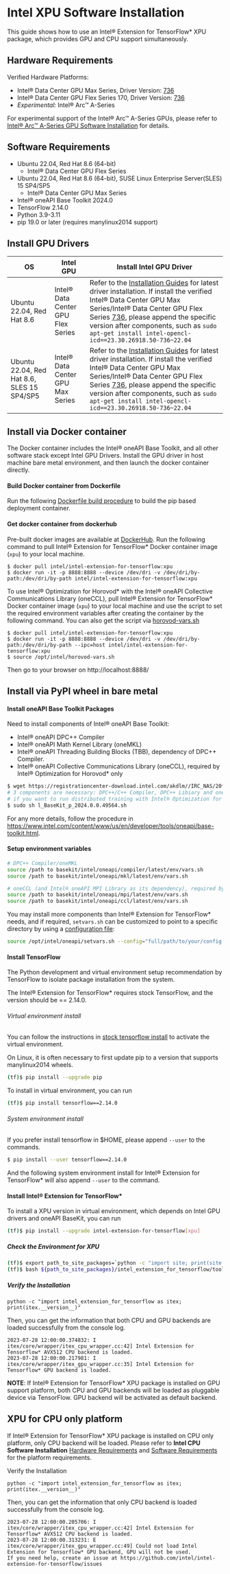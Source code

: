 # Intel XPU Software Installation

This guide shows how to use an Intel® Extension for TensorFlow* XPU package, which provides GPU and CPU support simultaneously.

## Hardware Requirements

Verified Hardware Platforms:
 - Intel® Data Center GPU Max Series, Driver Version: [736](https://dgpu-docs.intel.com/releases/stable_736_25_20231031.html)
 - Intel® Data Center GPU Flex Series 170, Driver Version: [736](https://dgpu-docs.intel.com/releases/stable_736_25_20231031.html)
 - *Experimental:* Intel® Arc™ A-Series

For experimental support of the Intel® Arc™ A-Series GPUs, please refer to [Intel® Arc™ A-Series GPU Software Installation](experimental/install_for_arc_gpu.md) for details.

## Software Requirements
- Ubuntu 22.04, Red Hat 8.6 (64-bit)
  - Intel® Data Center GPU Flex Series
- Ubuntu 22.04, Red Hat 8.6 (64-bit), SUSE Linux Enterprise Server(SLES) 15 SP4/SP5
  - Intel® Data Center GPU Max Series
- Intel® oneAPI Base Toolkit 2024.0
- TensorFlow 2.14.0
- Python 3.9-3.11
- pip 19.0 or later (requires manylinux2014 support)


## Install GPU Drivers

|OS|Intel GPU|Install Intel GPU Driver|
|-|-|-|
|Ubuntu 22.04, Red Hat 8.6|Intel® Data Center GPU Flex Series|  Refer to the [Installation Guides](https://dgpu-docs.intel.com/installation-guides/index.html#intel-data-center-gpu-flex-series) for latest driver installation. If install the verified Intel® Data Center GPU Max Series/Intel® Data Center GPU Flex Series [736](https://dgpu-docs.intel.com/releases/stable_736_25_20231031.html), please append the specific version after components, such as `sudo apt-get install intel-opencl-icd==23.30.26918.50-736~22.04`|
|Ubuntu 22.04, Red Hat 8.6, SLES 15 SP4/SP5|Intel® Data Center GPU Max Series|  Refer to the [Installation Guides](https://dgpu-docs.intel.com/installation-guides/index.html#intel-data-center-gpu-max-series) for latest driver installation. If install the verified Intel® Data Center GPU Max Series/Intel® Data Center GPU Flex Series [736](https://dgpu-docs.intel.com/releases/stable_736_25_20231031.html), please append the specific version after components, such as `sudo apt-get install intel-opencl-icd==23.30.26918.50-736~22.04`|

## Install via Docker container

The Docker container includes the Intel® oneAPI Base Toolkit, and all other software stack except Intel GPU Drivers. Install the GPU driver in host machine bare metal environment, and then launch the docker container directly.

#### Build Docker container from Dockerfile

Run the following [Dockerfile build procedure](./../../docker/README.md) to build the pip based deployment container.

#### Get docker container from dockerhub

Pre-built docker images are available at [DockerHub](https://hub.docker.com/r/intel/intel-extension-for-tensorflow/tags).
Run the following command to pull Intel® Extension for TensorFlow* Docker container image (`xpu`) to your local machine.

```
$ docker pull intel/intel-extension-for-tensorflow:xpu
$ docker run -it -p 8888:8888 --device /dev/dri -v /dev/dri/by-path:/dev/dri/by-path intel/intel-extension-for-tensorflow:xpu
```

To use Intel® Optimization for Horovod* with the Intel® oneAPI Collective Communications Library (oneCCL), pull Intel® Extension for TensorFlow* Docker container image (`xpu`) to your local machine and use the script to set the required environment variables after creating the container by the following command. You can also get the script via [horovod-vars.sh](../../docker/horovod-vars.sh)

```
$ docker pull intel/intel-extension-for-tensorflow:xpu
$ docker run -it -p 8888:8888 --device /dev/dri -v /dev/dri/by-path:/dev/dri/by-path --ipc=host intel/intel-extension-for-tensorflow:xpu
$ source /opt/intel/horovod-vars.sh
```

Then go to your browser on http://localhost:8888/

## Install via PyPI wheel in bare metal

#### Install oneAPI Base Toolkit Packages

Need to install components of Intel® oneAPI Base Toolkit:
- Intel® oneAPI DPC++ Compiler
- Intel® oneAPI Math Kernel Library (oneMKL)
- Intel® oneAPI Threading Building Blocks (TBB), dependency of DPC++ Compiler.
- Intel® oneAPI Collective Communications Library (oneCCL), required by Intel® Optimization for Horovod* only


```bash
$ wget https://registrationcenter-download.intel.com/akdlm//IRC_NAS/20f4e6a1-6b0b-4752-b8c1-e5eacba10e01/l_BaseKit_p_2024.0.0.49564.sh
# 3 components are necessary: DPC++/C++ Compiler, DPC++ Libiary and oneMKL
# if you want to run distributed training with Intel® Optimization for Horovod*, oneCCL is needed too(Intel® oneAPI MPI Library will be installed automatically as its dependency)
$ sudo sh l_BaseKit_p_2024.0.0.49564.sh
```

For any more details, follow the procedure in https://www.intel.com/content/www/us/en/developer/tools/oneapi/base-toolkit.html.

#### Setup environment variables
```bash
# DPC++ Compiler/oneMKL
source /path to basekit/intel/oneapi/compiler/latest/env/vars.sh
source /path to basekit/intel/oneapi/mkl/latest/env/vars.sh

# oneCCL (and Intel® oneAPI MPI Library as its dependency), required by Intel® Optimization for Horovod* only
source /path to basekit/intel/oneapi/mpi/latest/env/vars.sh
source /path to basekit/intel/oneapi/ccl/latest/env/vars.sh
```

You may install more components than Intel® Extension for TensorFlow* needs, and if required, `setvars.sh` can be customized to point to a specific directory by using a [configuration file](https://www.intel.com/content/www/us/en/develop/documentation/oneapi-programming-guide/top/oneapi-development-environment-setup/use-the-setvars-script-with-linux-or-macos/use-a-config-file-for-setvars-sh-on-linux-or-macos.html):

```bash
source /opt/intel/oneapi/setvars.sh --config="full/path/to/your/config.txt"
```

#### Install TensorFlow

The Python development and virtual environment setup recommendation by TensorFlow to isolate package installation from the system.

The Intel® Extension for TensorFlow* requires stock TensorFlow, and the version should be == 2.14.0.


###### Virtual environment install

You can follow the instructions in [stock tensorflow install](https://www.tensorflow.org/install/pip#step-by-step_instructions) to activate the virtual environment.

On Linux, it is often necessary to first update pip to a version that supports manylinux2014 wheels.
```bash
(tf)$ pip install --upgrade pip
```

To install in virtual environment, you can run
```bash
(tf)$ pip install tensorflow==2.14.0
```

###### System environment install
If you prefer install tensorflow in $HOME, please append `--user` to the commands.
```bash
$ pip install --user tensorflow==2.14.0
```
And the following system environment install for Intel® Extension for TensorFlow* will also append `--user` to the command.

#### Install Intel® Extension for TensorFlow*

To install a XPU version in virtual environment, which depends on Intel GPU drivers and oneAPI BaseKit, you can run

```bash
(tf)$ pip install --upgrade intel-extension-for-tensorflow[xpu]
```

##### Check the Environment for XPU
```bash
(tf)$ export path_to_site_packages=`python -c "import site; print(site.getsitepackages()[0])"`
(tf)$ bash ${path_to_site_packages}/intel_extension_for_tensorflow/tools/env_check.sh
```

##### Verify the Installation
```
python -c "import intel_extension_for_tensorflow as itex; print(itex.__version__)"
```

Then, you can get the information that both CPU and GPU backends are loaded successfully  from the console log.
```
2023-07-28 12:00:00.374832: I itex/core/wrapper/itex_cpu_wrapper.cc:42] Intel Extension for Tensorflow* AVX512 CPU backend is loaded.
2023-07-28 12:00:00.217981: I itex/core/wrapper/itex_gpu_wrapper.cc:35] Intel Extension for Tensorflow* GPU backend is loaded.
```
**NOTE**: If Intel® Extension for TensorFlow* XPU package is installed on GPU support platform, both CPU and GPU backends will be loaded as pluggable device via TensorFlow. GPU backend will be activated as default backend.

## XPU for CPU only platform
If Intel® Extension for TensorFlow* XPU package is installed on CPU only platform, only CPU backend will be loaded. Please refer to **Intel CPU Software Installation** [Hardware Requirements](./experimental/install_for_cpu.md#hardware-requirements) and [Software Requirements](./experimental/install_for_cpu.md#software-requirements) for the platform requirements.

Verify the Installation
```
python -c "import intel_extension_for_tensorflow as itex; print(itex.__version__)"
```

Then, you can get the information that only CPU backend is loaded successfully from the console log.

```
2023-07-28 12:00:00.205706: I itex/core/wrapper/itex_cpu_wrapper.cc:42] Intel Extension for Tensorflow* AVX512 CPU backend is loaded.
2023-07-28 12:00:00.313231: E itex/core/wrapper/itex_gpu_wrapper.cc:49] Could not load Intel Extension for Tensorflow* GPU backend, GPU will not be used.
If you need help, create an issue at https://github.com/intel/intel-extension-for-tensorflow/issues
```
